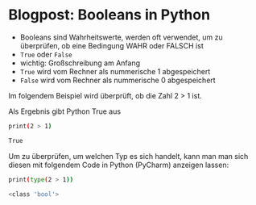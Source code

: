 # Blogpost: Booleans in Python

- Booleans sind Wahrheitswerte, werden oft verwendet, um zu überprüfen, ob eine Bedingung WAHR oder FALSCH ist
- `True` oder `False`
- wichtig: Großschreibung am Anfang
- `True` wird vom Rechner als nummerische 1 abgespeichert
- `False` wird vom Rechner als nummerische 0 abgespeichert

Im folgendem Beispiel wird überprüft, ob die Zahl 2 > 1 ist. 

Als Ergebnis gibt Python True aus

```bash
print(2 > 1)

True
```
Um zu überprüfen, um welchen Typ es sich handelt, kann man man sich diesen mit folgendem Code in Python (PyCharm) anzeigen lassen:

```bash
print(type(2 > 1))

<class 'bool'>
```
